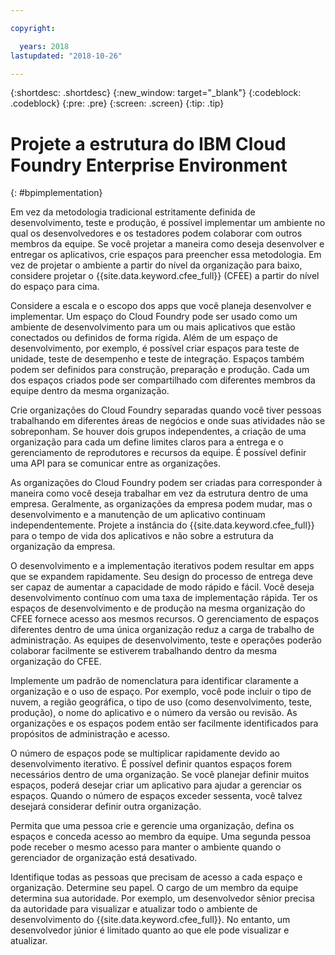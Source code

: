 ```yaml
---

copyright:

  years: 2018
lastupdated: "2018-10-26"

---
```


{:shortdesc: .shortdesc}
{:new_window: target="_blank"}
{:codeblock: .codeblock}
{:pre: .pre}
{:screen: .screen}
{:tip: .tip}

# Projete a estrutura do IBM Cloud Foundry Enterprise Environment
{: #bpimplementation}

Em vez da metodologia tradicional estritamente definida de desenvolvimento, teste e produção, é possível implementar um ambiente no qual os desenvolvedores e os testadores podem colaborar com outros membros da equipe. Se você projetar a maneira como deseja desenvolver e entregar os aplicativos, crie espaços para preencher essa
metodologia. Em vez de projetar o ambiente a partir do nível da organização para baixo, considere projetar o
{{site.data.keyword.cfee_full}} (CFEE) a partir do nível do espaço para cima.

Considere a escala e o escopo dos apps que você planeja desenvolver e implementar. Um espaço do Cloud Foundry pode
ser usado como um ambiente de desenvolvimento para um ou mais aplicativos que estão conectados ou definidos de forma
rígida. Além de um espaço de desenvolvimento, por exemplo, é possível criar espaços para teste de unidade, teste de desempenho e teste de integração. Espaços também podem ser definidos para construção, preparação e produção. Cada um dos espaços criados pode ser compartilhado com diferentes membros da equipe dentro da mesma organização.

Crie organizações do Cloud Foundry separadas quando você tiver pessoas trabalhando em diferentes áreas de negócios e onde suas atividades não se sobreponham. Se houver dois grupos independentes, a criação de uma organização para cada um define limites claros para a entrega e o gerenciamento de reprodutores e recursos da equipe. É possível definir uma API para se comunicar entre as organizações.

As organizações do Cloud Foundry podem ser criadas para corresponder à maneira como você deseja trabalhar em vez da estrutura dentro de uma empresa. Geralmente, as organizações da empresa podem mudar, mas o desenvolvimento e a manutenção de um aplicativo continuam independentemente. Projete a instância do {{site.data.keyword.cfee_full}} para o tempo de vida dos aplicativos e não sobre a
estrutura da organização da empresa.

O desenvolvimento e a implementação iterativos podem resultar em apps que se expandem rapidamente. Seu design do processo de entrega deve ser capaz de aumentar a capacidade de modo rápido e fácil. Você deseja desenvolvimento contínuo com uma taxa de implementação rápida. Ter os espaços de desenvolvimento e de produção na mesma organização do CFEE fornece acesso aos mesmos recursos. O gerenciamento de espaços diferentes dentro de uma única organização reduz a carga de trabalho de administração. As
equipes de desenvolvimento, teste e operações poderão colaborar facilmente se estiverem trabalhando dentro da
mesma organização do CFEE.

Implemente um padrão de nomenclatura para identificar claramente a organização e o uso de espaço. Por exemplo, você pode incluir o tipo de nuvem, a região geográfica, o tipo de uso (como desenvolvimento, teste, produção), o nome do aplicativo e o número da versão ou revisão. As organizações e os espaços podem então ser facilmente identificados para propósitos de administração e acesso.  

O número de espaços pode se multiplicar rapidamente devido ao desenvolvimento iterativo. É possível definir quantos espaços forem necessários dentro de uma organização. Se você planejar definir muitos espaços, poderá desejar criar um aplicativo para ajudar a gerenciar os espaços. Quando o número de espaços exceder sessenta, você talvez desejará considerar definir outra organização.

Permita que uma pessoa crie e gerencie uma organização, defina os espaços e conceda acesso ao membro da equipe. Uma segunda pessoa pode receber o mesmo acesso para manter o ambiente quando o gerenciador de organização está desativado.  

Identifique todas as pessoas que precisam de acesso a cada espaço e organização. Determine seu papel. O cargo de um membro da equipe determina sua autoridade. Por exemplo, um desenvolvedor sênior precisa da autoridade para visualizar e atualizar todo o ambiente de desenvolvimento do {{site.data.keyword.cfee_full}}. No entanto, um desenvolvedor júnior é limitado quanto ao que ele pode visualizar e atualizar.
